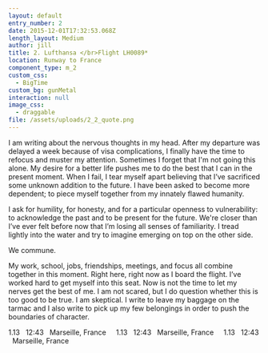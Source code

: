 ```yaml
---
layout: default
entry_number: 2
date: 2015-12-01T17:32:53.068Z
length_layout: Medium
author: jill
title: 2. Lufthansa </br>Flight LH0089*
location: Runway to France
component_type: m_2
custom_css:
  - BigTime
custom_bg: gunMetal
interaction: null
image_css:
  - draggable
file: /assets/uploads/2_2_quote.png
---
```

I am writing about the nervous thoughts in my head. After my departure was delayed a week because of visa complications, I finally have the time to refocus and muster my attention. Sometimes I forget that I'm not going this alone. My desire for a better life pushes me to do the best that I can in the present moment. When I fail, I tear myself apart believing that I’ve sacrificed some unknown addition to the future. I have been asked to become more dependent; to piece myself together from my innately flawed humanity.

I ask for humility, for honesty, and for a particular openness to vulnerability: to acknowledge the past and to be present for the future. We're closer than I’ve ever felt before now that I’m losing all senses of familiarity. I tread lightly into the water and try to imagine emerging on top on the other side. 

<a class="E2_Q1">We commune</a>. 

My work, school, jobs, friendships, meetings, and focus all combine together in this moment. Right here, right now as I board the flight. I’ve worked hard to get myself into this seat. Now is not the time to let my nerves get the best of me. I am not scared, but I do question whether this is too good to be true. I am skeptical. I write to leave my baggage on the tarmac and I also write to pick up my few belongings in order to push the boundaries of character.

<p class="marquee">
<span>1.13 &nbsp; 12:43 &nbsp; Marseille, France &nbsp;&nbsp;&nbsp; 1.13 &nbsp; 12:43 &nbsp; Marseille, France &nbsp;&nbsp;&nbsp; 1.13 &nbsp; 12:43 &nbsp; Marseille, France &nbsp;&nbsp;&nbsp;</span>
</p>
